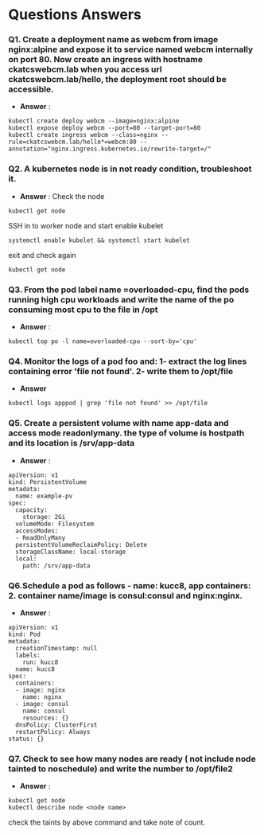 # Questions Answers 
### Q1. Create a deployment name as webcm from image nginx:alpine and expose it to service named webcm internally on port 80. Now create an ingress with hostname ckatcswebcm.lab when you access url ckatcswebcm.lab/hello, the deployment root should be accessible.
- **Answer** :   
```
kubectl create deploy webcm --image=nginx:alpine
kubectl expose deploy webcm --port=80 --target-port=80
kubectl create ingress webcm --class=nginx --rule=ckatcswebcm.lab/hello*=webcm:80 --annotation="nginx.ingress.kubernetes.io/rewrite-target=/"
```
### Q2. A kubernetes node is in not ready condition, troubleshoot it.
- **Answer** :
Check the node 
```
kubectl get node
```
SSH in to worker node and start enable kubelet
```
systemctl enable kubelet && systemctl start kubelet
```
exit and check again
```
kubectl get node
```

### Q3. From the pod label name =overloaded-cpu, find the pods running high cpu workloads and write the name of the po consuming most cpu to the file in /opt
- **Answer** :
```
kubectl top po -l name=overloaded-cpu --sort-by='cpu'
```
### Q4. Monitor the logs of a pod foo and: 1- extract the log lines containing error 'file not found'.   2- write them to /opt/file

- **Answer**

```
kubectl logs apppod | grep 'file not found' >> /opt/file
```
### Q5. Create a persistent volume with name app-data and access mode readonlymany. the type of volume is hostpath and its location is /srv/app-data

- **Answer** :

```
apiVersion: v1
kind: PersistentVolume
metadata:
  name: example-pv
spec:
  capacity:
    storage: 2Gi
  volumeMode: Filesystem
  accessModes:
  - ReadOnlyMany
  persistentVolumeReclaimPolicy: Delete
  storageClassName: local-storage
  local:
    path: /srv/app-data
```

### Q6.Schedule a pod as follows - name: kucc8, app containers: 2. container name/image is consul:consul and  nginx:nginx.

- **Answer** :

```
apiVersion: v1
kind: Pod
metadata:
  creationTimestamp: null
  labels:
    run: kucc8
  name: kucc8
spec:
  containers:
  - image: nginx
    name: nginx
  - image: consul
    name: consul
    resources: {}
  dnsPolicy: ClusterFirst
  restartPolicy: Always
status: {}
```
### Q7. Check to see how many nodes are ready ( not include node tainted to noschedule) and write the number to /opt/file2
- **Answer** :

```
kubectl get node
kubectl describe node <node name>
```
check the taints by above command and take note of count.




